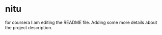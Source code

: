 # nitu
for coursera
I am editing the README file. Adding some more details about the project description.
